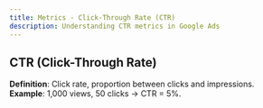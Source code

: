 ```yaml
---
title: Metrics - Click-Through Rate (CTR)
description: Understanding CTR metrics in Google Ads
---
```


## CTR (Click-Through Rate)
**Definition**: Click rate, proportion between clicks and impressions.  
**Example**: 1,000 views, 50 clicks → CTR = 5%.
